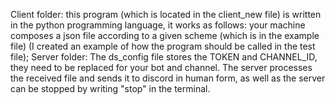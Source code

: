 Client folder: this program (which is located in the client_new file) is written in the python programming language, it works as follows: your machine composes a json file according to a given scheme (which is in the example file) (I created an example of how the program should be called in the test file);
Server folder: The ds_config file stores the TOKEN and CHANNEL_ID, they need to be replaced for your bot and channel. The server processes the received file and sends it to discord in human form, as well as the server can be stopped by writing "stop" in the terminal.
